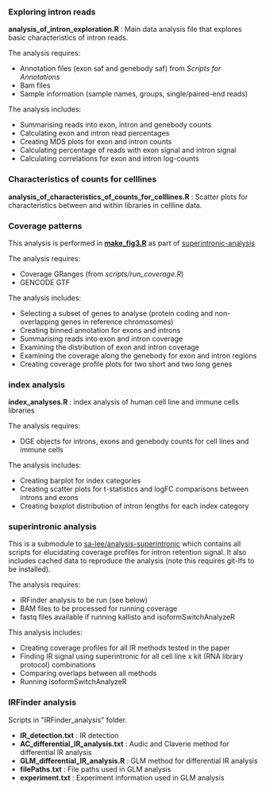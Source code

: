 ### Exploring intron reads

**analysis_of_intron_exploration.R** : Main data analysis file that explores basic characteristics of intron reads.

The analysis requires:
-    Annotation files (exon saf and genebody saf) from *Scripts for Annotations*
 -   Bam files
  -  Sample information (sample names, groups, single/paired-end reads)

The analysis includes:
   - Summarising reads into exon, intron and genebody counts
  -  Calculating exon and intron read percentages
  -  Creating MDS plots for exon and intron counts
   - Calculating percentage of reads with exon signal and intron signal
   - Calculating correlations for exon and intron log-counts
   


### Characteristics of counts for celllines
**analysis_of_characteristics_of_counts_for_celllines.R** : Scatter plots for characteristics between and within libraries in cellline data.



### Coverage patterns

This analysis is performed in [**make_fig3.R**](https://github.com/sa-lee/analysis-superintronic/blob/0a0eca18878ffa62c9b88e951724d3b8925c1054/scripts/make_fig3.R) 
as part of [superintronic-analysis](https://github.com/sa-lee/analysis-superintronic)

The analysis requires:
   - Coverage GRanges (from *scripts/run_coverage.R*) 
   - GENCODE GTF
   
The analysis includes:
   - Selecting a subset of genes to analyse (protein coding and non-overlapping genes in reference chromosomes)
   - Creating binned annotation for exons and introns
   - Summarising reads into exon and intron coverage
   - Examining the distribution of exon and intron coverage
   - Examining the coverage along the genebody for exon and intron regions
   - Creating coverage profile plots for two short and two long genes
   
   
   
### index analysis

**index_analyses.R** : index analysis of human cell line and immune cells libraries

The analysis requires:
   - DGE objects for introns, exons and genebody counts for cell lines and immune cells

The analysis includes:
   - Creating barplot for index categories
   - Creating scatter plots for t-statistics and logFC comparisons between introns and exons
   - Creating boxplot distribution of intron lengths for each index category



### superintronic analysis

This is a submodule to [sa-lee/analysis-superintronic](https://github.com/sa-lee/analysis-superintronic) which contains all scripts for elucidating coverage profiles for intron retention signal. It also includes cached data to reproduce the analysis (note this requires git-lfs to be installed).

The analysis requires:

- IRFinder analysis to be run (see below)
- BAM files to be processed for running coverage
- fastq files available if running kallisto and isoformSwitchAnalyzeR

This analysis includes:

- Creating coverage profiles for all IR methods tested in the paper
- Finding IR signal using superintronic for all cell line x kit (RNA library protocol) combinations
- Comparing overlaps between all methods
- Running isoformSwitchAnalyzeR



### IRFinder analysis

Scripts in "IRFinder_analysis" folder.

- **IR_detection.txt** : IR detection
- **AC_differential_IR_analysis.txt** : Audic and Claverie method for differential IR analysis
- **GLM_differential_IR_analysis.R** : GLM method for differential IR analysis
- **filePaths.txt** : File paths used in GLM analysis
- **experiment.txt** : Experiment information used in GLM analysis
